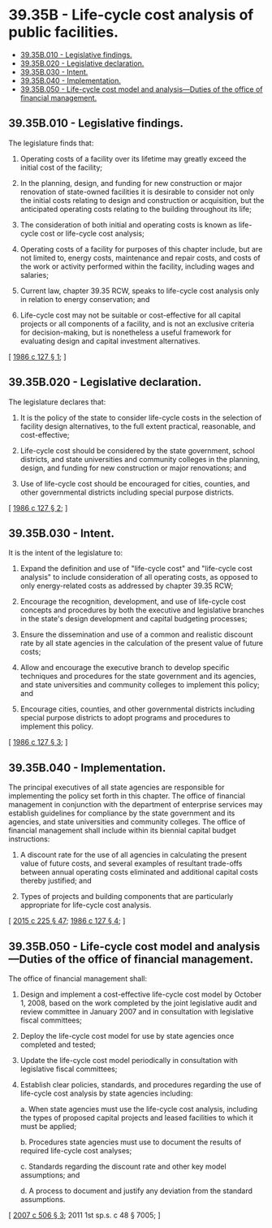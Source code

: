 # 39.35B - Life-cycle cost analysis of public facilities.
* [39.35B.010 - Legislative findings.](#3935b010---legislative-findings)
* [39.35B.020 - Legislative declaration.](#3935b020---legislative-declaration)
* [39.35B.030 - Intent.](#3935b030---intent)
* [39.35B.040 - Implementation.](#3935b040---implementation)
* [39.35B.050 - Life-cycle cost model and analysis—Duties of the office of financial management.](#3935b050---life-cycle-cost-model-and-analysisduties-of-the-office-of-financial-management)
## 39.35B.010 - Legislative findings.
The legislature finds that:

1. Operating costs of a facility over its lifetime may greatly exceed the initial cost of the facility;

2. In the planning, design, and funding for new construction or major renovation of state-owned facilities it is desirable to consider not only the initial costs relating to design and construction or acquisition, but the anticipated operating costs relating to the building throughout its life;

3. The consideration of both initial and operating costs is known as life-cycle cost or life-cycle cost analysis;

4. Operating costs of a facility for purposes of this chapter include, but are not limited to, energy costs, maintenance and repair costs, and costs of the work or activity performed within the facility, including wages and salaries;

5. Current law, chapter 39.35 RCW, speaks to life-cycle cost analysis only in relation to energy conservation; and

6. Life-cycle cost may not be suitable or cost-effective for all capital projects or all components of a facility, and is not an exclusive criteria for decision-making, but is nonetheless a useful framework for evaluating design and capital investment alternatives.

\[ [1986 c 127 § 1](http://leg.wa.gov/CodeReviser/documents/sessionlaw/1986c127.pdf?cite=1986%20c%20127%20§%201); \]

## 39.35B.020 - Legislative declaration.
The legislature declares that:

1. It is the policy of the state to consider life-cycle costs in the selection of facility design alternatives, to the full extent practical, reasonable, and cost-effective;

2. Life-cycle cost should be considered by the state government, school districts, and state universities and community colleges in the planning, design, and funding for new construction or major renovations; and

3. Use of life-cycle cost should be encouraged for cities, counties, and other governmental districts including special purpose districts.

\[ [1986 c 127 § 2](http://leg.wa.gov/CodeReviser/documents/sessionlaw/1986c127.pdf?cite=1986%20c%20127%20§%202); \]

## 39.35B.030 - Intent.
It is the intent of the legislature to:

1. Expand the definition and use of "life-cycle cost" and "life-cycle cost analysis" to include consideration of all operating costs, as opposed to only energy-related costs as addressed by chapter 39.35 RCW;

2. Encourage the recognition, development, and use of life-cycle cost concepts and procedures by both the executive and legislative branches in the state's design development and capital budgeting processes;

3. Ensure the dissemination and use of a common and realistic discount rate by all state agencies in the calculation of the present value of future costs;

4. Allow and encourage the executive branch to develop specific techniques and procedures for the state government and its agencies, and state universities and community colleges to implement this policy; and

5. Encourage cities, counties, and other governmental districts including special purpose districts to adopt programs and procedures to implement this policy.

\[ [1986 c 127 § 3](http://leg.wa.gov/CodeReviser/documents/sessionlaw/1986c127.pdf?cite=1986%20c%20127%20§%203); \]

## 39.35B.040 - Implementation.
The principal executives of all state agencies are responsible for implementing the policy set forth in this chapter. The office of financial management in conjunction with the department of enterprise services may establish guidelines for compliance by the state government and its agencies, and state universities and community colleges. The office of financial management shall include within its biennial capital budget instructions:

1. A discount rate for the use of all agencies in calculating the present value of future costs, and several examples of resultant trade-offs between annual operating costs eliminated and additional capital costs thereby justified; and

2. Types of projects and building components that are particularly appropriate for life-cycle cost analysis.

\[ [2015 c 225 § 47](http://lawfilesext.leg.wa.gov/biennium/2015-16/Pdf/Bills/Session%20Laws/Senate/5024.SL.pdf?cite=2015%20c%20225%20§%2047); [1986 c 127 § 4](http://leg.wa.gov/CodeReviser/documents/sessionlaw/1986c127.pdf?cite=1986%20c%20127%20§%204); \]

## 39.35B.050 - Life-cycle cost model and analysis—Duties of the office of financial management.
The office of financial management shall:

1. Design and implement a cost-effective life-cycle cost model by October 1, 2008, based on the work completed by the joint legislative audit and review committee in January 2007 and in consultation with legislative fiscal committees;

2. Deploy the life-cycle cost model for use by state agencies once completed and tested;

3. Update the life-cycle cost model periodically in consultation with legislative fiscal committees;

4. Establish clear policies, standards, and procedures regarding the use of life-cycle cost analysis by state agencies including:

    a.  When state agencies must use the life-cycle cost analysis, including the types of proposed capital projects and leased facilities to which it must be applied;

    b.  Procedures state agencies must use to document the results of required life-cycle cost analyses;

    c.  Standards regarding the discount rate and other key model assumptions; and

    d.  A process to document and justify any deviation from the standard assumptions.

\[ [2007 c 506 § 3](http://lawfilesext.leg.wa.gov/biennium/2007-08/Pdf/Bills/Session%20Laws/House/2366-S.SL.pdf?cite=2007%20c%20506%20§%203); 2011 1st sp.s. c 48 § 7005; \]


